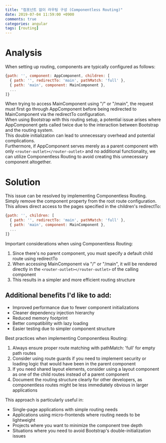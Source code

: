 ```yaml
---
title: "컴포넌트 없이 라우팅 구성 (Componentless Routing)"
date: 2019-07-04 11:59:00 +0900
comments: true
categories: angular
tags: [routing]
---
```



# Analysis
When setting up routing, components are typically configured as follows:
```js
{path: '', component: AppComponent, children: [
  { path: '', redirectTo: 'main', pathMatch: 'full' },
  { path: 'main', component: MainComponent },       
  ...
]}
```

When trying to access MainComponent using "/" or "/main", the request must first go through AppComponent before being redirected to MainComponent via the redirectTo configuration.<br/>
When using Bootstrap with this routing setup, a potential issue arises where AppComponent gets called twice due to the interaction between Bootstrap and the routing system. <br/>
This double initialization can lead to unnecessary overhead and potential complications.<br/>
Furthermore, if AppComponent serves merely as a parent component with only `<router-outlet></router-outlet>` and no additional functionality, we can utilize Componentless Routing to avoid creating this unnecessary component altogether.

# Solution
This issue can be resolved by implementing Componentless Routing.<br/>
Simply remove the component property from the root route configuration. <br/>
This allows direct access to the pages specified in the children's redirectTo:
```js
{path: '', children: [
  { path: '', redirectTo: 'main', pathMatch: 'full' },
  { path: 'main', component: MainComponent },
  ...
]}
```

Important considerations when using Componentless Routing:
1. Since there's no parent component, you must specify a default child route using redirectTo
2. When accessing MainComponent via "/" or "/main", it will be rendered directly in the `<router-outlet></router-outlet>` of the calling component<br/>
3. This results in a simpler and more efficient routing structure

## Additional benefits I'd like to add:

- Improved performance due to fewer component initializations
- Cleaner dependency injection hierarchy
- Reduced memory footprint
- Better compatibility with lazy loading
- Easier testing due to simpler component structure

Best practices when implementing Componentless Routing:

1. Always ensure proper route matching with pathMatch: 'full' for empty path routes
2. Consider using route guards if you need to implement security or loading logic that would have been in the parent component
3. If you need shared layout elements, consider using a layout component as one of the child routes instead of a parent component
4. Document the routing structure clearly for other developers, as componentless routes might be less immediately obvious in larger applications

This approach is particularly useful in:

- Single-page applications with simple routing needs
- Applications using micro-frontends where routing needs to be lightweight
- Projects where you want to minimize the component tree depth
- Situations where you need to avoid Bootstrap's double-initialization issues